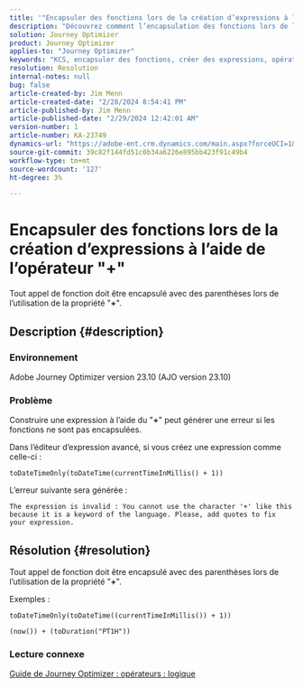 ```yaml
---
title: '"Encapsuler des fonctions lors de la création d’expressions à l’aide de l’opérateur \"+\"'
description: "Découvrez comment l’encapsulation des fonctions lors de la création d’expressions à l’aide de l’opérateur \"+\" permet d’éviter des erreurs dans la version 23.10 de Adobe Journey Optimizer."
solution: Journey Optimizer
product: Journey Optimizer
applies-to: "Journey Optimizer"
keywords: "KCS, encapsuler des fonctions, créer des expressions, opérateur \"+\", dépannage, AJO version 23.10, Adobe Journey Optimizer version 23.10"
resolution: Resolution
internal-notes: null
bug: false
article-created-by: Jim Menn
article-created-date: "2/28/2024 8:54:41 PM"
article-published-by: Jim Menn
article-published-date: "2/29/2024 12:42:01 AM"
version-number: 1
article-number: KA-23749
dynamics-url: "https://adobe-ent.crm.dynamics.com/main.aspx?forceUCI=1&pagetype=entityrecord&etn=knowledgearticle&id=dc42ec91-7bd6-ee11-9079-6045bd006268"
source-git-commit: 39c82f144fd51c0b34a6226e895bb423f91c49b4
workflow-type: tm+mt
source-wordcount: '127'
ht-degree: 3%

---
```


# Encapsuler des fonctions lors de la création d’expressions à l’aide de l’opérateur &quot;+&quot;


Tout appel de fonction doit être encapsulé avec des parenthèses lors de l’utilisation de la propriété &quot;<b>+</b>&quot;.

## Description {#description}


### Environnement

Adobe Journey Optimizer version 23.10 (AJO version 23.10)

### Problème

Construire une expression à l’aide du &quot;<b>+</b>&quot; peut générer une erreur si les fonctions ne sont pas encapsulées.

Dans l’éditeur d’expression avancé, si vous créez une expression comme celle-ci :


```
toDateTimeOnly(toDateTime(currentTimeInMillis() + 1))
```


L’erreur suivante sera générée :


```
The expression is invalid : You cannot use the character '+' like this because it is a keyword of the language. Please, add quotes to fix your expression.
```



## Résolution {#resolution}


Tout appel de fonction doit être encapsulé avec des parenthèses lors de l’utilisation de la propriété &quot;<b>+</b>&quot;.

Exemples :


```
toDateTimeOnly(toDateTime((currentTimeInMillis()) + 1))
```



```
(now()) + (toDuration("PT1H"))
```


### Lecture connexe

[Guide de Journey Optimizer : opérateurs : logique](https://experienceleague.adobe.com/docs/journey-optimizer/using/orchestrate-journeys/building-advanced-conditions-journeys/syntax/operators.html#%2B-2)
